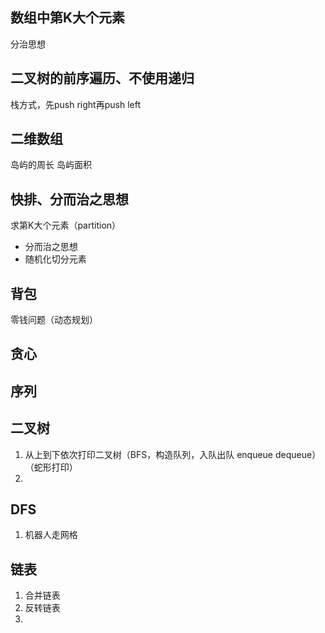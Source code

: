 ## 数组中第K大个元素
分治思想

## 二叉树的前序遍历、不使用递归
栈方式，先push right再push left

## 二维数组
岛屿的周长
岛屿面积

## 快排、分而治之思想
求第K大个元素（partition）
- 分而治之思想
- 随机化切分元素

## 背包
零钱问题（动态规划）
## 贪心

## 序列

## 二叉树
1. 从上到下依次打印二叉树（BFS，构造队列，入队出队 enqueue dequeue）（蛇形打印）
2. 

## DFS
1. 机器人走网格

## 链表
1. 合并链表
2. 反转链表
3. 